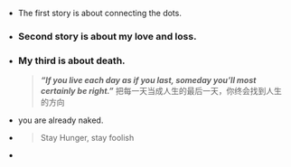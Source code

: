- The first story is about connecting the dots.
- ### Second story is about my love and loss.
- ### My third is about death.
  
  
  
  > ***“If you live each day as if you last, someday you’ll most certainly be right.”*** 
   把每一天当成人生的最后一天，你终会找到人生的方向
- you are already naked.
- > Stay Hunger, stay foolish
-
